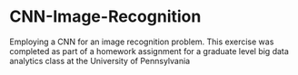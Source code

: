 # CNN-Image-Recognition
Employing a CNN for an image recognition problem. This exercise was completed as part of a homework assignment for a graduate level big data analytics class at the University of Pennsylvania
